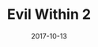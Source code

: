 ---
layout: album
date: 2017-10-13
title: Evil Within 2
developer: Tango Gameworks
card-image: 0
card-offset: 0
banner-image: 0
banner-offset: 0
---